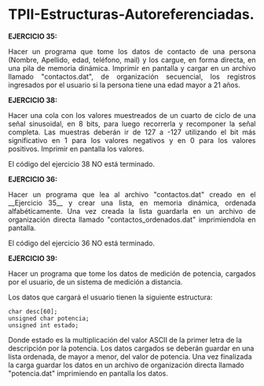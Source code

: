 # TPII-Estructuras-Autoreferenciadas.

__EJERCICIO 35:__

<p align ="justify">
Hacer un programa que tome los datos de contacto de una persona (Nombre, Apellido, edad, teléfono, mail) y los cargue, en forma directa, en una pila de memoria dinámica. Imprimir en pantalla y cargar en un archivo llamado "contactos.dat", de organización secuencial, los registros ingresados por el usuario si la persona tiene una edad mayor a 21 años.
</p>

__EJERCICIO 38:__

<p align ="justify">
Hacer una cola con los valores muestreados de un cuarto de ciclo de una señal sinusoidal, en 8 bits, para luego recorrerla y recomponer la señal completa. Las muestras deberán ir de 127 a -127 utilizando el bit más significativo en 1 para los valores negativos y en 0 para los valores positivos. Imprimir en pantalla los valores.
</p>

El código del ejercicio 38 NO está terminado.

__EJERCICIO 36:__

<p align ="justify">
Hacer un programa que lea al archivo "contactos.dat" creado en el __Ejercicio 35__ y crear una lista, en memoria dinámica, ordenada alfabéticamente. Una vez creada la lista guardarla en un archivo de organización directa llamado "contactos_ordenados.dat" imprimiendola en pantalla.
  </p>

El código del ejercicio 36 NO está terminado.

__EJERCICIO 39:__

<p align ="justify">
Hacer un programa que tome los datos de medición de potencia, cargados por el usuario, de un sistema de medición a distancia.

Los datos que cargará el usuario tienen la siguiente estructura:

```
char desc[60];
unsigned char potencia;
unsigned int estado;

```
Donde estado es la multiplicación del valor ASCII de la primer letra de la descripción por la potencia. Los datos cargados se deberán guardar en una lista ordenada, de mayor a menor, del valor de potencia. Una vez finalizada la carga guardar los datos en un archivo de organización directa llamado "potencia.dat" imprimiendo en pantalla los datos.
</p>

